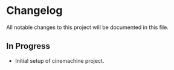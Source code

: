 # Changelog

All notable changes to this project will be documented in this file.

## In Progress

* Initial setup of cinemachine project.
